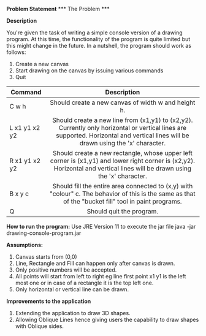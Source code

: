 **Problem Statement**
*** The Problem ***

__Description__

You're given the task of writing a simple console version of a drawing program. 
At this time, the functionality of the program is quite limited but this might change in the future. 
In a nutshell, the program should work as follows:
 1. Create a new canvas
 2. Start drawing on the canvas by issuing various commands
 3. Quit


|**Command** 	        |**Description**|
| --------------------- |:-------------:|
|C w h                  |Should create a new canvas of width w and height h.
|L x1 y1 x2 y2          |Should create a new line from (x1,y1) to (x2,y2). Currently only horizontal or vertical lines are supported. Horizontal and vertical lines will be drawn using the 'x' character.
|R x1 y1 x2 y2          |Should create a new rectangle, whose upper left corner is (x1,y1) and lower right corner is (x2,y2). Horizontal and vertical lines will be drawn using the 'x' character.
|B x y c                |Should fill the entire area connected to (x,y) with "colour" c. The behavior of this is the same as that of the "bucket fill" tool in paint programs.
|Q                      |Should quit the program.




**How to run the program:**
Use JRE Version 11 to execute the jar file
java -jar drawing-console-program.jar

**Assumptions:**
 1. Canvas starts from (0,0)
 2. Line, Rectangle and Fill can happen only after canvas is drawn.
 3. Only positive numbers will be accepted.
 4. All points will start from left to right eg line first point x1 y1 is the left most one or in case of a rectangle it is the top left one.
 5. Only horizontal or vertical line can be drawn.


**Improvements to the application**
 1. Extending the application to draw 3D shapes.
 2. Allowing Oblique Lines hence giving users the capability to draw shapes with Oblique sides.


